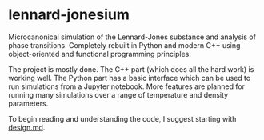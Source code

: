 # lennard-jonesium

Microcanonical simulation of the Lennard-Jones substance and analysis of phase transitions.
Completely rebuilt in Python and modern C++ using object-oriented and functional programming
principles.

The project is mostly done. The C++ part (which does all the hard work) is working well. The
Python part has a basic interface which can be used to run simulations from a Jupyter notebook. 
More features are planned for running many simulations over a range of temperature and density
parameters.

To begin reading and understanding the code, I suggest starting with [design.md](src/design.md).
